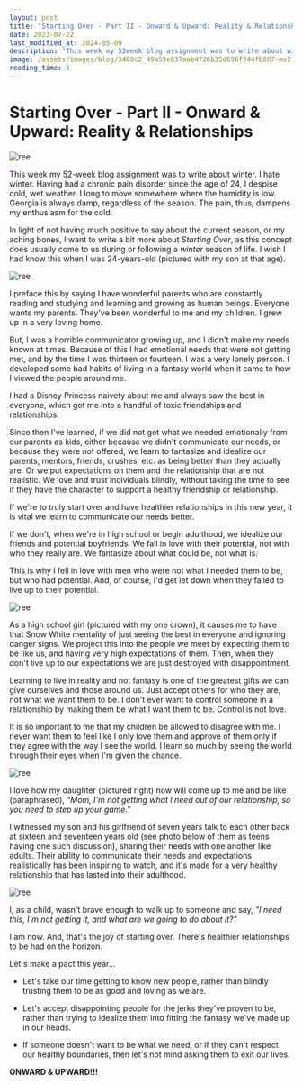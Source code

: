 ```yaml
---
layout: post
title: "Starting Over - Part II - Onward & Upward: Reality & Relationships"
date: 2023-07-22
last_modified_at: 2024-05-09
description: "This week my 52week blog assignment was to write about winter. I hate winter. Having had a chronic pain disorder since the age of 24, I despise cold, wet weather. I long to move s…"
image: /assets/images/blog/3400c2_49a59e037aab4726b35d696f344fb807~mv2.jpg
reading_time: 5
---
```

# Starting Over - Part II - Onward & Upward: Reality & Relationships
![ree](/assets/images/blog/3400c2_49a59e037aab4726b35d696f344fb807~mv2.jpg)

This week my 52-week blog assignment was to write about winter. I hate winter. Having had a chronic pain disorder since the age of 24, I despise cold, wet weather. I long to move somewhere where the humidity is low. Georgia is always damp, regardless of the season. The pain, thus, dampens my enthusiasm for the cold.

In light of not having much positive to say about the current season, or my aching bones, I want to write a bit more about _Starting Over_, as this concept does usually come to us during or following a _winter_ season of life. I wish I had know this when I was 24-years-old (pictured with my son at that age).

![ree](/assets/images/blog/3400c2_708544b33dcd4bb7b6b4efe292fed93a~mv2.png)

I preface this by saying I have wonderful parents who are constantly reading and studying and learning and growing as human beings. Everyone wants my parents. They've been wonderful to me and my children. I grew up in a very loving home.

But, I was a horrible communicator growing up, and I didn't make my needs known at times. Because of this I had emotional needs that were not getting met, and by the time I was thirteen or fourteen, I was a very lonely person. I developed some bad habits of living in a fantasy world when it came to how I viewed the people around me.

I had a Disney Princess naivety about me and always saw the best in everyone, which got me into a handful of toxic friendships and relationships.

Since then I've learned, if we did not get what we needed emotionally from our parents as kids, either because we didn't communicate our needs, or because they were not offered, we learn to fantasize and idealize our parents, mentors, friends, crushes, etc. as being better than they actually are. Or we put expectations on them and the relationship that are not realistic. We love and trust individuals blindly, without taking the time to see if they have the character to support a healthy friendship or relationship.

If we're to truly start over and have healthier relationships in this new year, it is vital we learn to communicate our needs better.

If we don't, when we're in high school or begin adulthood, we idealize our friends and potential boyfriends. We fall in love with their potential, not with who they really are. We fantasize about what could be, not what is.

This is why I fell in love with men who were not what I needed them to be, but who had potential. And, of course, I'd get let down when they failed to live up to their potential.

![ree](/assets/images/blog/3400c2_fb34a0a91e0040e5af12c7032948e458~mv2.png)

As a high school girl (pictured with my one crown), it causes me to have that Snow White mentality of just seeing the best in everyone and ignoring danger signs. We project this into the people we meet by expecting them to be like us, and having very high expectations of them. Then, when they don't live up to our expectations we are just destroyed with disappointment.

Learning to live in reality and not fantasy is one of the greatest gifts we can give ourselves and those around us. Just accept others for who they are, not what we want them to be. I don't ever want to control someone in a relationship by making them be what I want them to be. Control is not love.

It is so important to me that my children be allowed to disagree with me. I never want them to feel like I only love them and approve of them only if they agree with the way I see the world. I learn so much by seeing the world through their eyes when I'm given the chance.

![ree](/assets/images/blog/3400c2_00c2292503164a8395a6e5f7242f0265~mv2.png)

I love how my daughter (pictured right) now will come up to me and be like (paraphrased), _"Mom, I'm not getting what I need out of our relationship, so you need to step up your game."_

I witnessed my son and his girlfriend of seven years talk to each other back at sixteen and seventeen years old (see photo below of them as teens having one such discussion), sharing their needs with one another like adults. Their ability to communicate their needs and expectations realistically has been inspiring to watch, and it's made for a very healthy relationship that has lasted into their adulthood.

![ree](/assets/images/blog/3400c2_12a811bd416e4729b346303a862b1da2~mv2.png)

I, as a child, wasn't brave enough to walk up to someone and say, _"I need this, I'm not getting it, and what are we going to do about it?"_

I am now. And, that's the joy of starting over. There's healthier relationships to be had on the horizon.

Let's make a pact this year...

*   Let's take our time getting to know new people, rather than blindly trusting them to be as good and loving as we are.
    
*   Let's accept disappointing people for the jerks they've proven to be, rather than trying to idealize them into fitting the fantasy we've made up in our heads.
    
*   If someone doesn't want to be what we need, or if they can't respect our healthy boundaries, then let's not mind asking them to exit our lives.
    

**ONWARD & UPWARD!!!**
